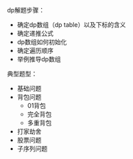 dp解题步骤：
- 确定dp数组（dp table）以及下标的含义
- 确定递推公式
- dp数组如何初始化
- 确定遍历顺序
- 举例推导dp数组

典型题型：
- 基础问题
- 背包问题
  - 01背包
  - 完全背包
  - 多重背包
- 打家劫舍
- 股票问题
- 子序列问题